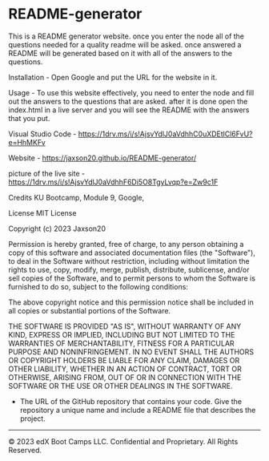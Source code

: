 # README-generator
This is a README generator website. once you enter the node all of the questions needed for a quality readme will be asked. once answered a README will be generated based on it with all of the answers to the questions.

Installation - Open Google and put the URL for the website in it.

Usage - To use this website effectively,  you need to enter the node and fill out the answers to the questions that are asked. after it is done open the index.html in a live server and you will see the README with the answers that you put. 

Visual Studio Code - https://1drv.ms/i/s!AjsvYdlJ0aVdhhC0uXDEtlCl6FvU?e=HhMKFv

Website - https://jaxson20.github.io/README-generator/

picture of the live site - https://1drv.ms/i/s!AjsvYdlJ0aVdhhF6Di5O8TgyLvqp?e=Zw9c1F

Credits KU Bootcamp, Module 9, Google,

License MIT License

Copyright (c) 2023 Jaxson20

Permission is hereby granted, free of charge, to any person obtaining a copy of this software and associated documentation files (the "Software"), to deal in the Software without restriction, including without limitation the rights to use, copy, modify, merge, publish, distribute, sublicense, and/or sell copies of the Software, and to permit persons to whom the Software is furnished to do so, subject to the following conditions:

The above copyright notice and this permission notice shall be included in all copies or substantial portions of the Software.

THE SOFTWARE IS PROVIDED "AS IS", WITHOUT WARRANTY OF ANY KIND, EXPRESS OR IMPLIED, INCLUDING BUT NOT LIMITED TO THE WARRANTIES OF MERCHANTABILITY, FITNESS FOR A PARTICULAR PURPOSE AND NONINFRINGEMENT. IN NO EVENT SHALL THE AUTHORS OR COPYRIGHT HOLDERS BE LIABLE FOR ANY CLAIM, DAMAGES OR OTHER LIABILITY, WHETHER IN AN ACTION OF CONTRACT, TORT OR OTHERWISE, ARISING FROM, OUT OF OR IN CONNECTION WITH THE SOFTWARE OR THE USE OR OTHER DEALINGS IN THE SOFTWARE.

* The URL of the GitHub repository that contains your code. Give the repository a unique name and include a README file that describes the project.

- - -
© 2023 edX Boot Camps LLC. Confidential and Proprietary. All Rights Reserved.
